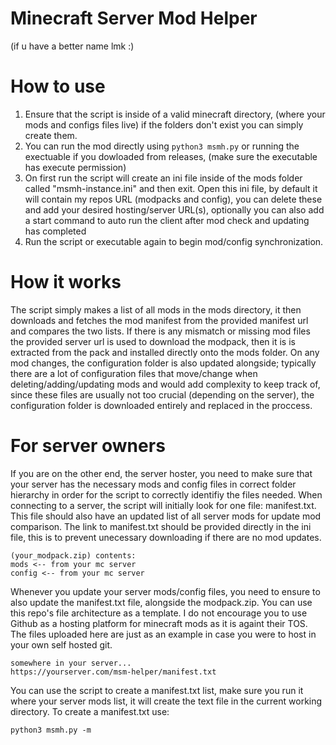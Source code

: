 # Minecraft Server Mod Helper
(if u have a better name lmk :)

# How to use
1. Ensure that the script is inside of a valid minecraft directory, (where your mods and configs files live) if the folders don't exist you can simply create them.
2. You can run the mod directly using ```python3 msmh.py``` or running the exectuable if you dowloaded from releases, (make sure the executable has execute permission)
3. On first run the script will create an ini file inside of the mods folder called "msmh-instance.ini" and then exit. Open this ini file, by default it will contain my repos URL (modpacks and config), you can delete these and add your desired hosting/server URL(s), optionally you can also add a start command to auto run the client after mod check and updating has completed
4. Run the script or executable again to begin mod/config synchronization.

# How it works
The script simply makes a list of all mods in the mods directory, it then downloads and fetches the mod manifest from the provided manifest url and compares the two lists. If there is any mismatch or missing mod files the provided server url is used to download the modpack, then it is is extracted from the pack and installed directly onto the mods folder. On any mod changes, the configuration folder is also updated alongside; typically there are a lot of configuration files that move/change when deleting/adding/updating mods and would add complexity to keep track of, since these files are usually not too crucial (depending on the server), the configuration folder is downloaded entirely and replaced in the proccess.

# For server owners
If you are on the other end, the server hoster, you need to make sure that your server has the necessary mods and config files in correct folder hierarchy in order for the script to correctly identifiy the files needed. When connecting to a server, the script will initially look for one file: manifest.txt. This file should also have an updated list of all server mods for update mod comparison. The link to manifest.txt should be provided directly in the ini file, this is to prevent unecessary downloading if there are no mod updates.

```
(your_modpack.zip) contents:
mods <-- from your mc server
config <-- from your mc server
```
Whenever you update your server mods/config files, you need to ensure to also update the manifest.txt file, alongside the modpack.zip. You can use this repo's file architecture as a template. I do not encourage you to use Github as a hosting platform for minecraft mods as it is againt their TOS. The files uploaded here are just as an example in case you were to host in your own self hosted git.
```
somewhere in your server...
https://yourserver.com/msm-helper/manifest.txt
```

You can use the script to create a manifest.txt list, make sure you run it where your server mods list, it will create the text file in the current working directory.
To create a manifest.txt use:
```
python3 msmh.py -m
```
